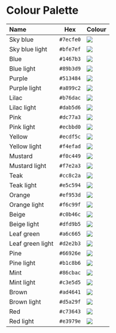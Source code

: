 # Colour Palette

<!-- prettier-ignore -->
| Name                 | Hex       | Colour                                                             |
|:---------------------|:---------:|:-------------------------------------------------------------------|
| Sky blue             | `#7ecfe0` | ![](https://img.shields.io/badge/-sky--blue-%237ecfe0)             |
| Sky blue light       | `#bfe7ef` | ![](https://img.shields.io/badge/-sky--blue--light-%23bfe7ef)      |
| Blue                 | `#1467b3` | ![](https://img.shields.io/badge/-blue-%231467b3)                  |
| Blue light           | `#89b3d9` | ![](https://img.shields.io/badge/-blue--light-%2389b3d9)           |
| Purple               | `#513484` | ![](https://img.shields.io/badge/-purple-%23513484)                |
| Purple light         | `#a899c2` | ![](https://img.shields.io/badge/-purple--light-%23a899c2)         |
| Lilac                | `#b76dac` | ![](https://img.shields.io/badge/-lilac-%23b76dac)                 |
| Lilac light          | `#dab5d6` | ![](https://img.shields.io/badge/-lilac--light-%23dab5d6)          |
| Pink                 | `#dc77a3` | ![](https://img.shields.io/badge/-pink-%23dc77a3)                  |
| Pink light           | `#ecbbd0` | ![](https://img.shields.io/badge/-pink--light-%23ecbbd0)           |
| Yellow               | `#ecdf5c` | ![](https://img.shields.io/badge/-yellow-%23ecdf5c)                |
| Yellow light         | `#f4efad` | ![](https://img.shields.io/badge/-yellow--light-%23f4efad)         |
| Mustard              | `#f0c449` | ![](https://img.shields.io/badge/-mustard-%23f0c449)               |
| Mustard light        | `#f7e2a3` | ![](https://img.shields.io/badge/-mustard--light-%23f7e2a3)        |
| Teak                 | `#cc8c2a` | ![](https://img.shields.io/badge/-teak-%23cc8c2a)                  |
| Teak light           | `#e5c594` | ![](https://img.shields.io/badge/-teak--light-%23e5c594)           |
| Orange               | `#ef953d` | ![](https://img.shields.io/badge/-orange-%23ef953d)                |
| Orange light         | `#f6c99f` | ![](https://img.shields.io/badge/-orange--light-%23f6c99f)         |
| Beige                | `#c0b46c` | ![](https://img.shields.io/badge/-beige-%23c0b46c)                 |
| Beige light          | `#dfd9b5` | ![](https://img.shields.io/badge/-beige--light-%23dfd9b5)          |
| Leaf green           | `#a6c665` | ![](https://img.shields.io/badge/-leaf--green-%23a6c665)           |
| Leaf green light     | `#d2e2b3` | ![](https://img.shields.io/badge/-leaf--green--light-%23d2e2b3)    |
| Pine                 | `#66926e` | ![](https://img.shields.io/badge/-pine-%2366926e)                  |
| Pine light           | `#b1c8b6` | ![](https://img.shields.io/badge/-pine--light-%23b1c8b6)           |
| Mint                 | `#86cbac` | ![](https://img.shields.io/badge/-mint-%2386cbac)                  |
| Mint light           | `#c3e5d5` | ![](https://img.shields.io/badge/-mint--light-%23c3e5d5)           |
| Brown                | `#ad4641` | ![](https://img.shields.io/badge/-brown-%23ad4641)                 |
| Brown light          | `#d5a29f` | ![](https://img.shields.io/badge/-brown--light-%23d5a29f)          |
| Red                  | `#c73643` | ![](https://img.shields.io/badge/-red-%23c73643)                   |
| Red light            | `#e3979e` | ![](https://img.shields.io/badge/-red--light-%23e3979e)            |
